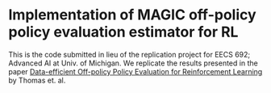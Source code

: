 # Implementation of MAGIC off-policy policy evaluation estimator for RL

This is the code submitted in lieu of the replication project for EECS 692; Advanced AI at Univ. of Michigan.
We replicate the results presented in the paper [Data-efficient Off-policy Policy Evaluation for Reinforcement Learning](https://arxiv.org/abs/1604.00923) by Thomas et. al.
